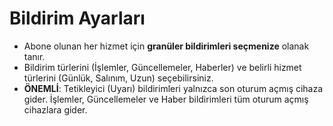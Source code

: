 # **Bildirim Ayarları**

- Abone olunan her hizmet için **granüler bildirimleri seçmenize** olanak tanır.
- Bildirim türlerini (İşlemler, Güncellemeler, Haberler) ve belirli hizmet türlerini (Günlük, Salınım, Uzun) seçebilirsiniz.
- **ÖNEMLİ**: Tetikleyici (Uyarı) bildirimleri yalnızca son oturum açmış cihaza gider. İşlemler, Güncellemeler ve Haber bildirimleri tüm oturum açmış cihazlara gider.

